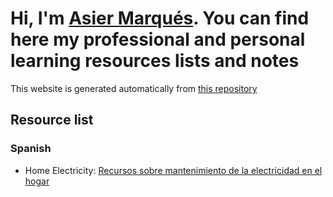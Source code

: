 # Hi, I'm [Asier Marqués](https://asiermarques.com). You can find here my professional and personal learning resources lists and notes

This website is generated automatically from [this repository](https://github.com/asiermarques/learning-resources-and-notes)

## Resource list

### Spanish

* Home Electricity: [Recursos sobre mantenimiento de la electricidad en el hogar](/es/electricidad-hogar.md)
